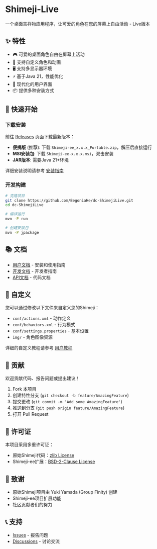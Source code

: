 # Shimeji-Live

一个桌面吉祥物应用程序，让可爱的角色在您的屏幕上自由活动 - Live版本

## ✨ 特性

- 🎮 可爱的桌面角色自由在屏幕上活动
- 🎨 支持自定义角色和动画
- 🖥️ 支持多显示器环境
- ⚡ 基于Java 21，性能优化
- 🎯 现代化的用户界面
- 📦 提供多种安装方式

## 🚀 快速开始

### 下载安装

前往 [Releases](https://github.com/BegoniaHe/dc-ShimejiLive/releases) 页面下载最新版本：

- **便携版** (推荐): 下载 `Shimeji-ee_x.x.x_Portable.zip`，解压后直接运行
- **MSI安装包**: 下载 `Shimeji-ee-x.x.x.msi`，双击安装
- **JAR版本**: 需要Java 21+环境

详细安装说明请参考 [安装指南](docs/user/INSTALL.md)

### 开发构建

```bash
# 克隆项目
git clone https://github.com/BegoniaHe/dc-ShimejiLive.git
cd dc-ShimejiLive

# 编译运行
mvn -P run

# 创建安装包
mvn -P jpackage
```

## 📚 文档

- [用户文档](docs/user/) - 安装和使用指南
- [开发文档](docs/development/) - 开发者指南
- [API文档](docs/api/) - 代码文档

## 🔧 自定义

您可以通过修改以下文件来自定义您的Shimeji：

- `conf/actions.xml` - 动作定义
- `conf/behaviors.xml` - 行为模式
- `conf/settings.properties` - 基本设置
- `img/` - 角色图像资源

详细的自定义教程请参考 [用户教程](docs/user/tutorial/)

## 🤝 贡献

欢迎贡献代码、报告问题或提出建议！

1. Fork 本项目
2. 创建特性分支 (`git checkout -b feature/AmazingFeature`)
3. 提交更改 (`git commit -m 'Add some AmazingFeature'`)
4. 推送到分支 (`git push origin feature/AmazingFeature`)
5. 打开 Pull Request

## 📄 许可证

本项目采用多重许可证：

- 原始Shimeji代码：[zlib License](https://www.zlib.net/zlib_license.html)
- Shimeji-ee扩展：[BSD-2-Clause License](https://opensource.org/license/bsd-2-clause)

## 🙏 致谢

- 原始Shimeji项目由 Yuki Yamada (Group Finity) 创建
- Shimeji-ee项目扩展功能
- 社区贡献者们的努力

## 📞 支持

- [Issues](https://github.com/BegoniaHe/dc-ShimejiLive/issues) - 报告问题
- [Discussions](https://github.com/BegoniaHe/dc-ShimejiLive/discussions) - 讨论交流